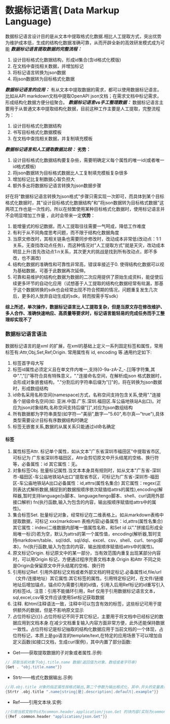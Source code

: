 # 数据标记语言( Data Markup Language)
数据标记语言设计目的是从文本中提取格式化数据.相比人工提取方式，突出优势为维护成本低，生成的结构化数据准确可靠，从而开辟全新的高效研发模式成为可能
***数据标记语言提取数据的完整流程：***
1. 设计目标格式化数据结构，形成id集合(含id格式化模版)
2. 在文档中查找相关数据，并增加标记
3. 将标记语言转换为json数据
4. 将json数据转为目标格式化数据

***数据标记语言的应用：***
有从文本中提取数据的需求，都可以使用数据标记语言。比如从API markdown文档中提取OpenAPI json文档；在需求文档中标记需求，形成结构化数据方便分组聚合。
***数据标记语言vs手工整理数据：***
数据标记语言主要用于从普通文本中提取结构化数据，目前这种工作主要是人工提取，完整流程为：
1. 设计目标格式化数据结构
2. 书写目标格式化数据模板
3. 在文档中查找相关数据，并复制填充模板

***数据标记语言和人工提取数据比较：***
**劣势：**
1. 设计目标格式化数据结构要复杂些，需要明确定义每个属性的唯一id(或者唯一id格式模板)
2. 将json数据转为目标格式数据比人工复制填充模板复杂很多
3. 增加标记比复制数据心智负担大
4. 额外多出将数据标记语言转换为json数据步骤

好在将"数据标记语言转换为json格式"步骤只需实现一次即可，而具体到某个目标格式化数据时，其"设计目标格式化数据结构"和"将json数据转为目标格式数据"这两项工作也是一次性的。所以在频繁使用某种目标格式化数据时，使用标记语言并不会明显增加工作量
，此时会带来一定**优势**：
1. 能增量式的标记数据，而人工提取往往需要一气呵成，降低工作难度
2. 有利于从不同角度思考问题，而不限于结构化数据角度
3. 当原文修改时，其相关链条也需要同步修改时，改动成本非常低(改动点：1:1关系，无查找改动点任务)，而这种情况对"人工提取方式"就是天灾，改动成本明显上升(首先改动点1:n关系，其次更大的挑战是找到所有改动点，即不多改，也不漏改)
4. 结构化数据的准确性和可靠性非常高，错误率接近于0. 使得结构化数据可以视为基础数据，可基于此数据再次延伸。
4. 可靠和易维护的结构化数据为数据的二次应用提供了原始生成资料，能促使后续更多环节的自动化应用（试想基于人工提取的结构化数据经常有纰漏，那基于这个数据转换的sdk也会经常出现不符合预期的情况，问题重复发生几次后，更多的人放弃自动生成的sdk，转而按需手写sdk）

**综上所述，单次操作，数据标记语言比人工提取复杂，但是当原文存在修改维护、多人合作、准确快速响应、高质量等要求时，标记语言能轻易的完成任务而手工整理却实现不了**

### 数据标记语言语法
数据标记语言的是xml 的扩展，在xml的基础上定义一系列固定标签和属性，常用标签有:Attr,Obj,Set,Ref,Origin. 常用属性有 id, encoding 等.通用约定如下:
1. 标签首字母大写
1. 标签id属性必须定义且在单文件内唯一,支持[0-9a-zA-Z_\-\.\[\]]等字符集,其中".","[]"等符合具有特殊意义，"."连接命名空间，在解析成json 格式数据时，会形成对象嵌套结构，"."分割后的字符串后缀为"[]"的，将在转换为json数据时，形成数组结构
2. id命名采用名称空间(namespace)方式，名称空间支持包含关系,使用"."连接各个层级命名空间(如: 亚洲.中国.广东.深圳.福田区.车公庙地铁站A出口)。对应为json对象结构,名称空间支持后缀"[]",对应为json数组结构
3. 所有数据都为字符串类型(如字符—"美丽",数字—"5.60",布尔真—"true"),具体类型需要设计目标有序数据结构时确定
4. 标签无嵌套关系,数据的从属关系只能通过id命名确定
#### 标签
1. 属性标签Attr. 标记单个属性，如从文本"广东省深圳市福田区"中提取省市区,可标记为 <Attr id="address.provice">广东省</Attr><Attr id="address.city">深圳市</Attr><Attr id="address.area">福田区</Attr>，Attr会剪切原文中开头结尾的空格、换行符等，必备属性：id 其它属性：无。
2. 对象标签Obj. 批量标记属性.当文本本身具有规则时，如从文本"广东省-深圳市-福田区-车公庙地铁站A出口"提取省市区，可标记为<Obj id="address" attrs="provice,city,area" regex="(.+?)-(.+?)-(.+?)-">广东省-深圳市-福田区-车公庙地铁站A出口</Obj>必备属性：id,attrs(属性名集合) 其它属性：regex(正则表达式解析数据,捕捉到的数据按顺序依次赋值给attrs的属性),encoding(解释器,暂时支持language/js脚本、language/tengo脚本、shell、curl调用外部接口解析) fn(执行函数,输入为包含的内容，输出按顺序赋值给attrs中的属性)。
3. 集合标签Set. 批量标记对象，经常标记在二维表格上。如从markdown表格中提取数据，可标记 <Set attrs="privice,city,area,detail" id="address" index="detail">xxx(markdown 表格内容)</Set>必备属性：id,attrs(属性名集合) 其它属性：index(二维数据内部唯一值属性名称，和Set id 以"."拼接后形成全局唯一标识)若为空，默认为attrs的第一个属性值，encoding(解析器,暂时支持markdown/table、sql/ddl、sql/dql、excel、csv、shell、curl、tengo脚本)，fn(执行函数,输入为包含的内容，输出按顺序赋值给attrs中的属性)。
4. 原文标记Origin. 标记原文中的某一部分，当有效范围内重复出现某部分内容时，可以用Origin 标记，方便通过程序完善文档本身.Origin 和Attr 不同之处是Origin会保留原文中开头结尾的空格、换行符
5. 引用标记Ref. 引用外部标记文档或者外部文档的特定标记.必备属性id,file/url（文件/连接地址）其它属性:其它标签的属性。引用特定标记时，在文件/链接地址后增加锚点，锚点ID为需要引用的id值，引用入后用Ref标记的id重写引入的标签id。注意：引用不能循环引用，Ref 仅用于引用数据标记语言文本，sql,excel,csv等文件应该使用Set标记获取数据
6. 注释. 和html注释语法一致，注释中可以包含有效的标签，这些标记可用于提供额外的数据，但是不影响原文显示 
7. 占位符标记{{}}.占位符标记不同于其它标记，主要用于将文档中已经标记的数据应用到文档本身.在减少文档重复输入内容方面非常方便，此外还能保持数据一致性。占位符标记是标记抽取的结构化数据应用于当前文档的一个体现，占位符标记，本质上是go语言的template/text,在特定的应用场景下可以增加自定义函数(如接口文档，生成curl案例)，其中内置了部分函数:
* Get——获取提取数据的子对象或者属性.示例:
```go
// 获取当前对象下obj.title.name 数据(返回值为对象、数组或者字符串)
{Get . "obj.title.name"}}
```
* Strtr——格式化数据输出.示例:
```go
//将.obj.title 对象的指定属性按格式输出,第二个参数为输出格式化，其中.开头的变量表示.obj.title 对象的属性
{Strtr .obj.title ".name|string|是|.description|.default|.example"}}
```
* Ref——引用文本块.实例:
```go
//引用当前文档中id为common.header.application/json.Get 的块内容(实际为common.header.application/json.Get.text),如果id中含有特殊字符，则将自特殊字符开始到后续的id值以字符串形式作为第二个参数
{{Ref .common.header "application/json.Get"}}
```
